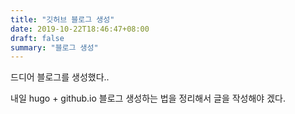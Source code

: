 ```yaml
---
title: "깃허브 블로그 생성"
date: 2019-10-22T18:46:47+08:00
draft: false
summary: "블로그 생성"
---
```


드디어 블로그를 생성했다..

내일 hugo + github.io 블로그 생성하는 법을 정리해서 글을 작성해야 겠다.